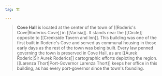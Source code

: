 ```yaml
---
tag: 🏗️

---
```

> **Cove Hall** is located at the center of the town of [[Roderic's Cove|Roderics Cove]] in [[Varisia]]. It stands near the [[Circle]] opposite to [[Creekside Tavern and Inn]]. This building was one of the first built in Roderic's Cove and served as communal housing in those early days as the rest of the town was being built. Every law penned governing the town is preserved in Cove Hall, as are [[Aurek Roderic|Sir Aurek Roderics]] cartographic efforts depicting the region. [[Larenza Thort|Port-Governor Larenza Thort]] keeps her office in this building, as has every port-governor since the town's founding.







